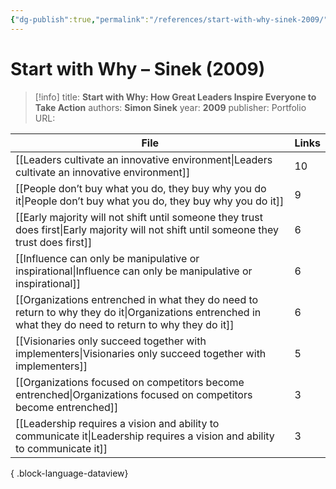 ```yaml
---
{"dg-publish":true,"permalink":"/references/start-with-why-sinek-2009/"}
---
```



# Start with Why – Sinek (2009)

> [!info]
> title: **Start with Why: How Great Leaders Inspire Everyone to Take Action**
> authors: **Simon Sinek**
> year: **2009**
> publisher: Portfolio
> URL: 



| File                                                                                                                                                        | Links |
| ----------------------------------------------------------------------------------------------------------------------------------------------------------- | ----- |
| [[Leaders cultivate an innovative environment\|Leaders cultivate an innovative environment]]                                                             | 10    |
| [[People don’t buy what you do, they buy why you do it\|People don’t buy what you do, they buy why you do it]]                                           | 9     |
| [[Early majority will not shift until someone they trust does first\|Early majority will not shift until someone they trust does first]]                 | 6     |
| [[Influence can only be manipulative or inspirational\|Influence can only be manipulative or inspirational]]                                             | 6     |
| [[Organizations entrenched in what they do need to return to why they do it\|Organizations entrenched in what they do need to return to why they do it]] | 6     |
| [[Visionaries only succeed together with implementers\|Visionaries only succeed together with implementers]]                                             | 5     |
| [[Organizations focused on competitors become entrenched\|Organizations focused on competitors become entrenched]]                                       | 3     |
| [[Leadership requires a vision and ability to communicate it\|Leadership requires a vision and ability to communicate it]]                               | 3     |

{ .block-language-dataview}